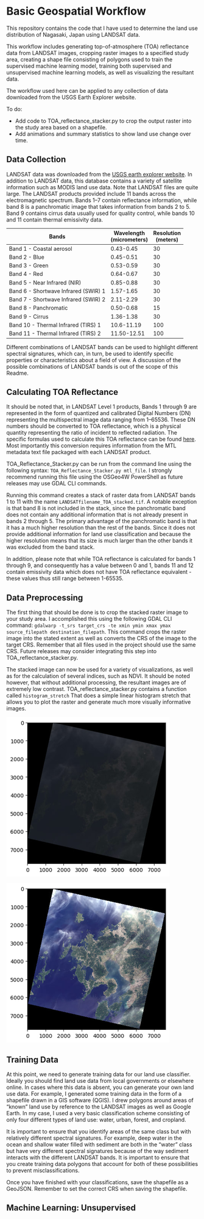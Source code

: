 # Basic Geospatial Workflow

This repository contains the code that I have used to determine the land use distribution of Nagasaki, Japan using LANDSAT data.

This workflow includes generating top-of-atmosphere (TOA) reflectance data from LANDSAT images, cropping raster images to a specified study area, creating a shape file consisting of polygons used to train the supervised machine learning model, training both supervised and unsupervised machine learning models, as well as visualizing the resultant data.

The workflow used here can be applied to any collection of data downloaded from the USGS Earth Explorer website. 

To do:
 - Add code to TOA_reflectance_stacker.py to crop the output raster into the study area based on a shapefile.
 - Add animations and summary statistics to show land use change over time.

## Data Collection

LANDSAT data was downloaded from the [USGS earth explorer website](https://earthexplorer.usgs.gov/). In addition to LANDSAT data, this database contains a variety of satellite information such as MODIS land use data. Note that LANDSAT files are quite large. The LANDSAT products provided include 11 bands across the electromagnetic spectrum. Bands 1–7 contain reflectance information, while band 8 is a panchromatic image that takes information from bands 2 to 5. Band 9 contains cirrus data usually used for quality control, while bands 10 and 11 contain thermal emissivity data. 

| Bands                                | Wavelength<br>(micrometers) | Resolution<br>(meters) |
| ------------------------------------ | --------------------------- | ---------------------- |
| Band 1 - Coastal aerosol             | 0.43-0.45                   | 30                     |
| Band 2 - Blue                        | 0.45-0.51                   | 30                     |
| Band 3 - Green                       | 0.53-0.59                   | 30                     |
| Band 4 - Red                         | 0.64-0.67                   | 30                     |
| Band 5 - Near Infrared (NIR)         | 0.85-0.88                   | 30                     |
| Band 6 - Shortwave Infrared (SWIR) 1 | 1.57-1.65                   | 30                     |
| Band 7 - Shortwave Infrared (SWIR) 2 | 2.11-2.29                   | 30                     |
| Band 8 - Panchromatic                | 0.50-0.68                   | 15                     |
| Band 9 - Cirrus                      | 1.36-1.38                   | 30                     |
| Band 10 - Thermal Infrared (TIRS) 1  | 10.6-11.19                  | 100                    |
| Band 11 - Thermal Infrared (TIRS) 2  | 11.50-12.51                 | 100                    |

Different combinations of LANDSAT bands can be used to highlight different spectral signatures, which can, in turn, be used to identify specific properties or characteristics about a field of view. A discussion of the possible combinations of LANDSAT bands is out of the scope of this Readme.

## Calculating TOA Reflectance

It should be noted that, in LANDSAT Level 1 products, Bands 1 through 9 are represented in the form of quantized and calibrated Digital Numbers (DN) representing the multispectral image data ranging from 1–65536. These DN numbers should be converted to TOA reflectance, which is a physical quantity representing the ratio of incident to reflected radiation. The specific formulas used to calculate this TOA reflectance can be found [here]( https://www.usgs.gov/landsat-missions/using-usgs-landsat-level-1-data-product). Most importantly this conversion requires information from the MTL metadata text file packaged with each LANDSAT product.

TOA_Reflectance_Stacker.py can be run from the command line using the following syntax: `TOA_Reflectance_Stacker.py mtl_file`. I strongly recommend running this file using the OSGeo4W PowerShell as future releases may use GDAL CLI commands.

Running this command creates a stack of raster data from LANDSAT bands 1 to 11 with the name `LANDSATfilename_TOA_stacked.tif`. A notable exception is that band 8 is not included in the stack, since the panchromatic band does not contain any additional information that is not already present in bands 2 through 5. The primary advantage of the panchromatic band is that it has a much higher resolution than the rest of the bands. Since it does not provide additional information for land use classification and because the higher resolution means that its size is much larger than the other bands it was excluded from the band stack. 

In addition, please note that while TOA reflectance is calculated for bands 1 through 9, and consequently has a value between 0 and 1, bands 11 and 12 contain emissivity data which does not have TOA reflectance equivalent - these values thus still range between 1-65535. 

## Data Preprocessing

The first thing that should be done is to crop the stacked raster image to your study area. I accomplished this using the following GDAL CLI command: `gdalwarp -t_srs target_crs -te xmin ymin xmax ymax source_filepath destination_filepath`. This command crops the raster image into the stated extent as well as converts the CRS of the image to the target CRS. Remember that all files used in the project should use the same CRS. Future releases may consider integrating this step into TOA_reflectance_stacker.py. 

The stacked image can now be used for a variety of visualizations, as well as for the calculation of several indices, such as NDVI. It should be noted however, that without additional processing, the resultant images are of extremely low contrast. TOA_reflectance_stacker.py contains a function called `histogram_stretch` That does a simple linear histogram stretch that allows you to plot the raster and generate much more visually informative images.

![alt text](https://github.com/Pinnacle55/nagasaki-ml/blob/a77e70fd0860aabdc0d1b1427b4bfe8304e24d83/without_histogram_stretch.jpg?raw=true "Without stretching")

![alt text](https://github.com/Pinnacle55/nagasaki-ml/blob/a77e70fd0860aabdc0d1b1427b4bfe8304e24d83/with_histogram_stretch.jpg?raw=true "With stretching")

## Training Data

At this point, we need to generate training data for our land use classifier. Ideally you should find land use data from local governments or elsewhere online. In cases where this data is absent, you can generate your own land use data. For example, I generated some training data in the form of a shapefile drawn in a GIS software (QGIS). I drew polygons around areas of “known” land use by reference to the LANDSAT images as well as Google Earth. In my case, I used a very basic classification scheme consisting of only four different types of land use: water, urban, forest, and cropland. 

It is important to ensure that you identify areas of the same class but with relatively different spectral signatures. For example, deep water in the ocean and shallow water filled with sediment are both in the “water” class but have very different spectral signatures because of the way sediment interacts with the different LANDSAT bands. It is important to ensure that you create training data polygons that account for both of these possibilities to prevent misclassifications.

Once you have finished with your classifications, save the shapefile as a GeoJSON. Remember to set the correct CRS when saving the shapefile.

## Machine Learning: Unsupervised




